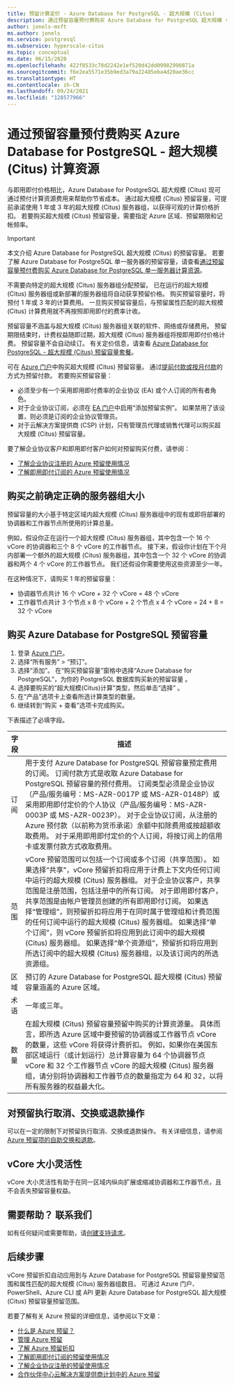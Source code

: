 ```yaml
---
title: 预留计算定价 - Azure Database for PostgreSQL - 超大规模 (Citus)
description: 通过预留容量预付费购买 Azure Database for PostgreSQL 超大规模 (Citus) 计算资源。
author: jonels-msft
ms.author: jonels
ms.service: postgresql
ms.subservice: hyperscale-citus
ms.topic: conceptual
ms.date: 06/15/2020
ms.openlocfilehash: 422f8533c78d2242e1ef520d42dd09982990871a
ms.sourcegitcommit: f6e2ea5571e35b9ed3a79a22485eba4d20ae36cc
ms.translationtype: HT
ms.contentlocale: zh-CN
ms.lasthandoff: 09/24/2021
ms.locfileid: "128577966"
---
```

# <a name="prepay-for-azure-database-for-postgresql---hyperscale-citus-compute-resources-with-reserved-capacity"></a>通过预留容量预付费购买 Azure Database for PostgreSQL - 超大规模 (Citus) 计算资源

与即用即付价格相比，Azure Database for PostgreSQL 超大规模 (Citus) 现可通过预付计算资源费用来帮助你节省成本。 通过超大规模 (Citus) 预留容量，可提前承诺使用 1 年或 3 年的超大规模 (Citus) 服务器组，以获得可观的计算价格折扣。 若要购买超大规模 (Citus) 预留容量，需要指定 Azure 区域、预留期限和记帐频率。

> [!IMPORTANT]
> 本文介绍 Azure Database for PostgreSQL 超大规模 (Citus) 的预留容量。 若要了解 Azure Database for PostgreSQL 单一服务器的预留容量，请查看[通过预留容量预付费购买 Azure Database for PostgreSQL 单一服务器计算资源](./concept-reserved-pricing.md)。

不需要向特定的超大规模 (Citus) 服务器组分配预留。 已在运行的超大规模 (Citus) 服务器组或新部署的服务器组将自动获享预留价格。 购买预留容量时，将预付 1 年或 3 年的计算费用。 一旦购买预留容量后，与预留属性匹配的超大规模 (Citus) 计算费用就不再按照即用即付的费率计收。 

预留容量不涵盖与超大规模 (Citus) 服务器组关联的软件、网络或存储费用。 预留期限结束时，计费权益随即过期，超大规模 (Citus) 服务器组将按即用即付价格计费。 预留容量不会自动续订。 有关定价信息，请查看 [Azure Database for PostgreSQL - 超大规模 (Citus) 预留容量套餐](https://azure.microsoft.com/pricing/details/postgresql/hyperscale-citus/)。

可在 [Azure 门户](https://portal.azure.com/)中购买超大规模 (Citus) 预留容量。 通过[提前付款或按月付款](../cost-management-billing/reservations/prepare-buy-reservation.md)的方式为预留付款。 若要购买预留容量：

* 必须至少有一个采用即用即付费率的企业协议 (EA) 或个人订阅的所有者角色。
* 对于企业协议订阅，必须在 [EA 门户](https://ea.azure.com/)中启用“添加预留实例”。 如果禁用了该设置，则必须是订阅的企业协议管理员。
* 对于云解决方案提供商 (CSP) 计划，只有管理员代理或销售代理可以购买超大规模 (Citus) 预留容量。

要了解企业协议客户和即用即付客户如何对预留购买付费，请参阅：
- [了解企业协议注册的 Azure 预留使用情况](../cost-management-billing/reservations/understand-reserved-instance-usage-ea.md)
- [了解即用即付订阅的 Azure 预留使用情况](../cost-management-billing/reservations/understand-reserved-instance-usage.md)

## <a name="determine-the-right-server-group-size-before-purchase"></a>购买之前确定正确的服务器组大小

预留容量的大小基于特定区域内超大规模 (Citus) 服务器组中的现有或即将部署的协调器和工作器节点所使用的计算总量。

例如，假设你正在运行一个超大规模 (Citus) 服务器组，其中包含一个 16 个 vCore 的协调器和三个 8 个 vCore 的工作器节点。 接下来，假设你计划在下个月内部署一个额外的超大规模 (Citus) 服务器组，其中包含一个 32 个 vCore 的协调器和两个 4 个 vCore 的工作器节点。 我们还假设你需要使用这些资源至少一年。

在这种情况下，请购买 1 年的预留容量：

* 协调器节点共计 16 个 vCore + 32 个 vCore = 48 个 vCore
* 工作器节点共计 3 个节点 x 8 个 vCore + 2 个节点 x 4 个 vCore = 24 + 8 = 32 个 vCore

## <a name="buy-azure-database-for-postgresql-reserved-capacity"></a>购买 Azure Database for PostgreSQL 预留容量

1. 登录 [Azure 门户](https://portal.azure.com/)。
1. 选择“所有服务” > “预订”。
1. 选择“添加”。 在“购买预留容量”窗格中选择“Azure Database for PostgreSQL”，为你的 PostgreSQL 数据库购买新的预留容量 。
1. 选择要购买的“超大规模(Citus)计算”类型，然后单击“选择” 。
1. 在“产品”选项卡上查看所选计算类型的数量。
1. 继续转到“购买 + 查看”选项卡完成购买。

下表描述了必填字段。

| 字段        | 描述                                                                                                                                                                                                                                                                                                                                                                                                                                                                                                                                                                                                                                                                                                                                                                                                                                                        |
|--------------|--------------------------------------------------------------------------------------------------------------------------------------------------------------------------------------------------------------------------------------------------------------------------------------------------------------------------------------------------------------------------------------------------------------------------------------------------------------------------------------------------------------------------------------------------------------------------------------------------------------------------------------------------------------------------------------------------------------------------------------------------------------------------------------------------------------------------------------------------------------------|
| 订阅 | 用于支付 Azure Database for PostgreSQL 预留容量预定费用的订阅。 订阅付款方式是收取 Azure Database for PostgreSQL 预留容量的预付费用。 订阅类型必须是企业协议（产品/服务编号：MS-AZR-0017P 或 MS-AZR-0148P）或采用即用即付定价的个人协议（产品/服务编号：MS-AZR-0003P 或 MS-AZR-0023P）。 对于企业协议订阅，从注册的 Azure 预付款（以前称为货币承诺）余额中扣除费用或按超额收取费用。 对于采用即用即付定价的个人订阅，将按订阅上的信用卡或发票付款方式收取费用。                                                                                  |
| 范围        | vCore 预留范围可以包括一个订阅或多个订阅（共享范围）。 如果选择“共享”，vCore 预留折扣将应用于计费上下文内任何订阅中运行的超大规模 (Citus) 服务器组。 对于企业协议客户，共享范围是注册范围，包括注册中的所有订阅。 对于即用即付客户，共享范围是由帐户管理员创建的所有即用即付订阅。 如果选择“管理组”，则预留折扣将应用于在同时属于管理组和计费范围的任何订阅中运行的超大规模 (Citus) 服务器组。 如果选择“单个订阅”，则 vCore 预留折扣将应用到此订阅中的超大规模 (Citus) 服务器组。 如果选择“单个资源组”，预留折扣将应用到所选订阅中的超大规模 (Citus) 服务器组，以及该订阅内的所选资源组。 |
| 区域       | 预订的 Azure Database for PostgreSQL 超大规模 (Citus) 预留容量涵盖的 Azure 区域。                                                                                                                                                                                                                                                                                                                                                                                                                                                                                                                                                                                                                                                                                                                                           |
| 术语         | 一年或三年。                                                                                                                                                                                                                                                                                                                                                                                                                                                                                                                                                                                                                                                                                                                                                                                                                                           |
| 数量     | 在超大规模 (Citus) 预留容量预留中购买的计算资源量。 具体而言，即所选 Azure 区域中要预留的协调器或工作器节点 vCore 的数量，这些 vCore 将获得计费折扣。 例如，如果你在美国东部区域运行（或计划运行）总计算容量为 64 个协调器节点 vCore 和 32 个工作器节点 vCore 的超大规模 (Citus) 服务器组，请分别将协调器和工作器节点的数量指定为 64 和 32，以将所有服务器的权益最大化。                                                                                                                                                                                                                                                     |



## <a name="cancel-exchange-or-refund-reservations"></a>对预留执行取消、交换或退款操作

可以在一定的限制下对预留执行取消、交换或退款操作。 有关详细信息，请参阅 [Azure 预留项的自助交换和退款](../cost-management-billing/reservations/exchange-and-refund-azure-reservations.md)。

## <a name="vcore-size-flexibility"></a>vCore 大小灵活性

vCore 大小灵活性有助于在同一区域内纵向扩展或缩减协调器和工作器节点，且不会丢失预留容量权益。

## <a name="need-help-contact-us"></a>需要帮助？ 联系我们

如有任何疑问或需要帮助，请[创建支持请求](https://portal.azure.com/#blade/Microsoft_Azure_Support/HelpAndSupportBlade/newsupportrequest)。

## <a name="next-steps"></a>后续步骤

vCore 预留折扣自动应用到与 Azure Database for PostgreSQL 预留容量预留范围和属性匹配的超大规模 (Citus) 服务器组数目。 可通过 Azure 门户、PowerShell、Azure CLI 或 API 更新 Azure Database for PostgreSQL 超大规模 (Citus) 预留容量预留范围。

若要了解有关 Azure 预留的详细信息，请参阅以下文章：

* [什么是 Azure 预留？](../cost-management-billing/reservations/save-compute-costs-reservations.md)
* [管理 Azure 预留](../cost-management-billing/reservations/manage-reserved-vm-instance.md)
* [了解 Azure 预留折扣](../cost-management-billing/reservations/understand-reservation-charges.md)
* [了解即用即付订阅的预留使用情况](../cost-management-billing/reservations/understand-reservation-charges-postgresql.md)
* [了解企业协议注册的预留使用情况](../cost-management-billing/reservations/understand-reserved-instance-usage-ea.md)
* [合作伙伴中心云解决方案提供商计划中的 Azure 预留](/partner-center/azure-reservations)